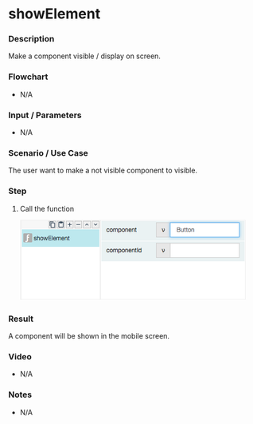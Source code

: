 # showElement

### Description

Make a component visible / display on screen.

### Flowchart

- N/A

### Input / Parameters

- N/A

### Scenario / Use Case

The user want to make a not visible component to visible.

### Step

1. Call the function

    ![](showElement-step-1.png?raw=true)

### Result

A component will be shown in the mobile screen.

### Video

- N/A
<!--[![Video](http://i.imgur.com/Ot5DWAW.png)](https://youtu.be/StTqXEQ2l-Y?t=35s)-->

### Notes

- N/A